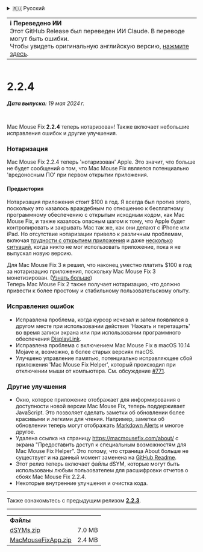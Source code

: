 <details>
<summary>🇷🇺 Русский</summary>

[🇬🇧 English (GitHub Release)](https://github.com/noah-nuebling/mac-mouse-fix/releases/tag/2.2.4)\
[🇦🇩 Català](https://redirect.macmousefix.com/?target=mmf-release&tag=2.2.4&locale=ca)\
[🇩🇪 Deutsch](https://redirect.macmousefix.com/?target=mmf-release&tag=2.2.4&locale=de)\
[🇪🇸 Español](https://redirect.macmousefix.com/?target=mmf-release&tag=2.2.4&locale=es)\
[🇫🇷 Français](https://redirect.macmousefix.com/?target=mmf-release&tag=2.2.4&locale=fr)\
[🇮🇩 Indonesia](https://redirect.macmousefix.com/?target=mmf-release&tag=2.2.4&locale=id)\
[🇮🇹 Italiano](https://redirect.macmousefix.com/?target=mmf-release&tag=2.2.4&locale=it)\
[🇭🇺 Magyar](https://redirect.macmousefix.com/?target=mmf-release&tag=2.2.4&locale=hu)\
[🇳🇱 Nederlands](https://redirect.macmousefix.com/?target=mmf-release&tag=2.2.4&locale=nl)\
[🇵🇱 Polski](https://redirect.macmousefix.com/?target=mmf-release&tag=2.2.4&locale=pl)\
[🇧🇷 Português (Brasil)](https://redirect.macmousefix.com/?target=mmf-release&tag=2.2.4&locale=pt-BR)\
[🇵🇹 Português (Portugal)](https://redirect.macmousefix.com/?target=mmf-release&tag=2.2.4&locale=pt-PT)\
[🇷🇴 Română](https://redirect.macmousefix.com/?target=mmf-release&tag=2.2.4&locale=ro)\
[🇸🇪 Svenska](https://redirect.macmousefix.com/?target=mmf-release&tag=2.2.4&locale=sv)\
[🇻🇳 Tiếng Việt](https://redirect.macmousefix.com/?target=mmf-release&tag=2.2.4&locale=vi)\
[🇹🇷 Türkçe](https://redirect.macmousefix.com/?target=mmf-release&tag=2.2.4&locale=tr)\
[🇨🇿 Čeština](https://redirect.macmousefix.com/?target=mmf-release&tag=2.2.4&locale=cs)\
[🇬🇷 Ελληνικά](https://redirect.macmousefix.com/?target=mmf-release&tag=2.2.4&locale=el)\
**🇷🇺 Русский**\
[🇺🇦 Українська](https://redirect.macmousefix.com/?target=mmf-release&tag=2.2.4&locale=uk)\
[🇮🇱 עברית](https://redirect.macmousefix.com/?target=mmf-release&tag=2.2.4&locale=he)\
[🇸🇦 العربية](https://redirect.macmousefix.com/?target=mmf-release&tag=2.2.4&locale=ar)\
[🇮🇳 हिन्दी](https://redirect.macmousefix.com/?target=mmf-release&tag=2.2.4&locale=hi)\
[🇹🇭 ไทย](https://redirect.macmousefix.com/?target=mmf-release&tag=2.2.4&locale=th)\
[🇨🇳 中文 (简体)](https://redirect.macmousefix.com/?target=mmf-release&tag=2.2.4&locale=zh-Hans)\
[🇨🇳 中文 (繁體)](https://redirect.macmousefix.com/?target=mmf-release&tag=2.2.4&locale=zh-Hant)\
[🇭🇰 中文（香港)](https://redirect.macmousefix.com/?target=mmf-release&tag=2.2.4&locale=zh-HK)\
[🇯🇵 日本語](https://redirect.macmousefix.com/?target=mmf-release&tag=2.2.4&locale=ja)\
[🇰🇷 한국어](https://redirect.macmousefix.com/?target=mmf-release&tag=2.2.4&locale=ko)\
[Help translate Mac Mouse Fix to different languages!](https://github.com/noah-nuebling/mac-mouse-fix/discussions/731)
</details>
<table align=><td>
<b>ℹ️ Переведено ИИ</b><br>
Этот GitHub Release был переведен ИИ Claude. В переводе могут быть ошибки.<br>
Чтобы увидеть оригинальную английскую версию, <a href="https://github.com/noah-nuebling/mac-mouse-fix/releases/tag/2.2.4">нажмите здесь</a>.
</td></table>

<table></table>

# 2.2.4
***Дата выпуска:** 19 мая 2024 г.*

<br>

Mac Mouse Fix **2.2.4** теперь нотаризован! Также включает небольшие исправления ошибок и другие улучшения.

### **Нотаризация**

Mac Mouse Fix 2.2.4 теперь 'нотаризован' Apple. Это значит, что больше не будет сообщений о том, что Mac Mouse Fix является потенциально 'вредоносным ПО' при первом открытии приложения.

#### Предыстория

Нотаризация приложения стоит $100 в год. Я всегда был против этого, поскольку это казалось враждебным по отношению к бесплатному программному обеспечению с открытым исходным кодом, как Mac Mouse Fix, и также казалось опасным шагом к тому, что Apple будет контролировать и закрывать Mac так же, как они делают с iPhone или iPad. Но отсутствие нотаризации привело к различным проблемам, включая [трудности с открытием приложения](https://github.com/noah-nuebling/mac-mouse-fix/discussions/114) и даже [несколько ситуаций](https://github.com/noah-nuebling/mac-mouse-fix/issues/95), когда никто не мог использовать приложение, пока я не выпускал новую версию.

Для Mac Mouse Fix 3 я решил, что наконец уместно платить $100 в год за нотаризацию приложения, поскольку Mac Mouse Fix 3 монетизирован. ([Узнать больше](https://redirect.macmousefix.com/?target=mmf-release&tag=3.0.0&locale=ru)) \
Теперь Mac Mouse Fix 2 также получает нотаризацию, что должно привести к более простому и стабильному пользовательскому опыту.

### **Исправления ошибок**

- Исправлена проблема, когда курсор исчезал и затем появлялся в другом месте при использовании действия 'Нажать и перетащить' во время записи экрана или при использовании программного обеспечения [DisplayLink](https://www.synaptics.com/products/displaylink-graphics).
- Исправлена проблема с включением Mac Mouse Fix в macOS 10.14 Mojave и, возможно, в более старых версиях macOS.
- Улучшено управление памятью, потенциально исправляющее сбой приложения 'Mac Mouse Fix Helper', который происходил при отключении мыши от компьютера. См. обсуждение [#771](https://github.com/noah-nuebling/mac-mouse-fix/discussions/771).

### **Другие улучшения**

- Окно, которое приложение отображает для информирования о доступности новой версии Mac Mouse Fix, теперь поддерживает JavaScript. Это позволяет сделать заметки об обновлении более красивыми и легкими для чтения. Например, заметки об обновлении теперь могут отображать [Markdown Alerts](https://github.com/orgs/community/discussions/16925) и многое другое.
- Удалена ссылка на страницу https://macmousefix.com/about/ с экрана "Предоставить доступ к специальным возможностям для Mac Mouse Fix Helper". Это потому, что страница About больше не существует и на данный момент заменена на [GitHub Readme](https://github.com/noah-nuebling/mac-mouse-fix).
- Этот релиз теперь включает файлы dSYM, которые могут быть использованы любым пользователем для расшифровки отчетов о сбоях Mac Mouse Fix 2.2.4.
- Некоторые внутренние улучшения и очистка кода.

---

Также ознакомьтесь с предыдущим релизом [**2.2.3**](https://redirect.macmousefix.com/?target=mmf-release&tag=2.2.3&locale=ru).

---

<table align="start">
<tr>
    <td colspan=2>
        <b>Файлы</b>
    </td>
</tr>
<tr>
    <td><a href="https://github.com/noah-nuebling/mac-mouse-fix/releases/download/2.2.4/dSYMs.zip">dSYMs.zip</a></td>
    <td>7.0 MB</td>
</tr>
<tr>
    <td><a href="https://github.com/noah-nuebling/mac-mouse-fix/releases/download/2.2.4/MacMouseFixApp.zip">MacMouseFixApp.zip</a></td>
    <td>2.4 MB</td>
</tr>
</table>